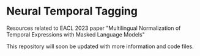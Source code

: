 # Neural Temporal Tagging
Resources related to EACL 2023 paper "Multilingual Normalization of Temporal Expressions with Masked Language Models"

This repository will soon be updated with more information and code files. 
